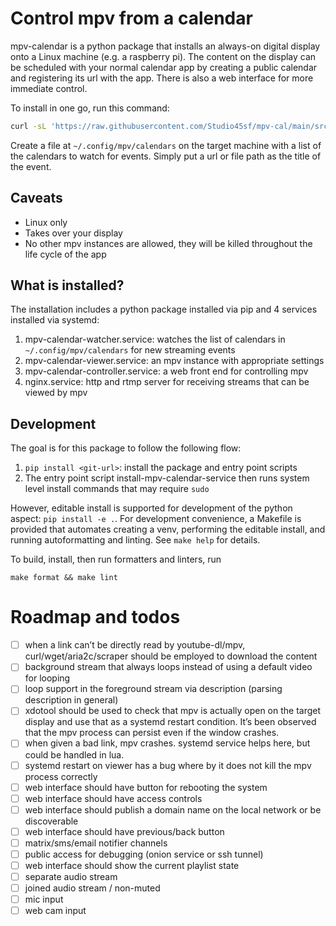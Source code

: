 # Control mpv from a calendar

mpv-calendar is a python package that installs an always-on digital display onto a Linux machine (e.g. a raspberry pi). The content on the display can be scheduled with your normal calendar app by creating a public calendar and registering its url with the app. There is also a web interface for more immediate control.

To install in one go, run this command:
```bash
curl -sL 'https://raw.githubusercontent.com/Studio45sf/mpv-cal/main/src/mpv_calendar/scripts/mpv-calendar-remote-installer' | bash -
```

Create a file at `~/.config/mpv/calendars` on the target machine with a list of the calendars to watch for events. Simply put a url or file path as the title of the event.

## Caveats
- Linux only
- Takes over your display
- No other mpv instances are allowed, they will be killed throughout the life cycle of the app

## What is installed?

The installation includes a python package installed via pip and 4 services installed via systemd:
1. mpv-calendar-watcher.service: watches the list of calendars in `~/.config/mpv/calendars` for new streaming events
2. mpv-calendar-viewer.service: an mpv instance with appropriate settings
3. mpv-calendar-controller.service: a web front end for controlling mpv
4. nginx.service: http and rtmp server for receiving streams that can be viewed by mpv

## Development

The goal is for this package to follow the following flow:
1. `pip install <git-url>`: install the package and entry point scripts
2. The entry point script install-mpv-calendar-service then runs system level install commands that may require `sudo`

However, editable install is supported for development of the python aspect: `pip install -e .`. For development convenience, a Makefile is provided that automates creating a venv, performing the editable install, and running autoformatting and linting. See `make help` for details.

To build, install, then run formatters and linters, run
```
make format && make lint
```

# Roadmap and todos
- [ ] when a link can’t be directly read by youtube-dl/mpv, curl/wget/aria2c/scraper should be employed to download the content
- [ ] background stream that always loops instead of using a default video for looping
- [ ] loop support in the foreground stream via description (parsing description in general)
- [ ] xdotool should be used to check that mpv is actually open on the target display and use that as a systemd restart condition. It’s been observed that the mpv process can persist even if the window crashes.
- [ ] when given a bad link, mpv crashes. systemd service helps here, but could be handled in lua.
- [ ] systemd restart on viewer has a bug where by it does not kill the mpv process correctly
- [ ] web interface should have button for rebooting the system
- [ ] web interface should have access controls
- [ ] web interface should publish a domain name on the local network or be discoverable
- [ ] web interface should have previous/back button
- [ ] matrix/sms/email notifier channels
- [ ] public access for debugging (onion service or ssh tunnel)
- [ ] web interface should show the current playlist state
- [ ] separate audio stream
- [ ] joined audio stream / non-muted
- [ ] mic input
- [ ] web cam input
